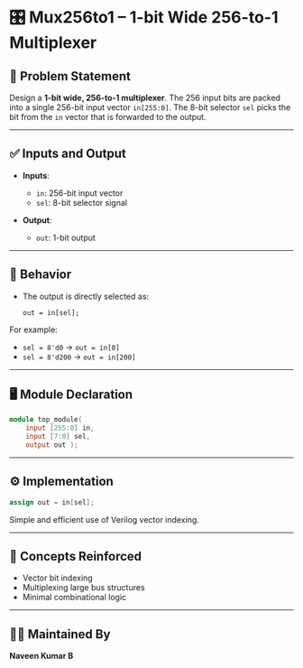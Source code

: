 # 🎛️ Mux256to1 – 1-bit Wide 256-to-1 Multiplexer

## 📘 Problem Statement

Design a **1-bit wide, 256-to-1 multiplexer**. The 256 input bits are packed into a single 256-bit input vector `in[255:0]`. The 8-bit selector `sel` picks the bit from the `in` vector that is forwarded to the output.

---

## ✅ Inputs and Output

- **Inputs**:
  - `in`: 256-bit input vector
  - `sel`: 8-bit selector signal

- **Output**:
  - `out`: 1-bit output

---

## 🧠 Behavior

- The output is directly selected as:
  ```
  out = in[sel];
  ```

For example:
- `sel = 8'd0`  → `out = in[0]`
- `sel = 8'd200` → `out = in[200]`

---

## 🖥️ Module Declaration

```verilog
module top_module( 
    input [255:0] in,
    input [7:0] sel,
    output out );
```

---

## ⚙️ Implementation

```verilog
assign out = in[sel];
```

Simple and efficient use of Verilog vector indexing.

---


## 🧩 Concepts Reinforced

- Vector bit indexing
- Multiplexing large bus structures
- Minimal combinational logic

---

## 👨‍💻 Maintained By

**Naveen Kumar B**
